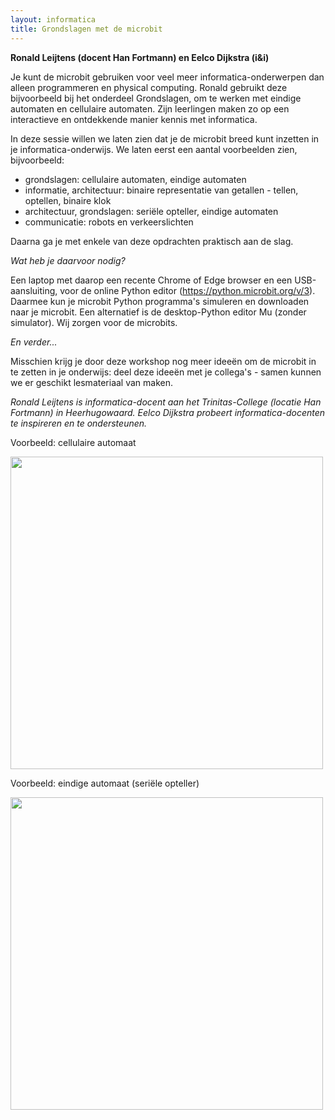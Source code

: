```yaml
---
layout: informatica
title: Grondslagen met de microbit
---
```


**Ronald Leijtens (docent Han Fortmann) en Eelco Dijkstra (i&i)**

Je kunt de microbit gebruiken voor veel meer informatica-onderwerpen dan alleen programmeren en physical computing.
Ronald gebruikt deze bijvoorbeeld bij het onderdeel Grondslagen, om te werken met eindige automaten en cellulaire automaten.
Zijn leerlingen maken zo op een interactieve en ontdekkende manier kennis met informatica.

In deze sessie willen we laten zien dat je de microbit breed kunt inzetten in je informatica-onderwijs.
We laten eerst een aantal voorbeelden zien, bijvoorbeeld:

* grondslagen: cellulaire automaten, eindige automaten
* informatie, architectuur: binaire representatie van getallen - tellen, optellen, binaire klok
* architectuur, grondslagen: seriële opteller, eindige automaten
* communicatie: robots en verkeerslichten

Daarna ga je met enkele van deze opdrachten praktisch aan de slag.

*Wat heb je daarvoor nodig?*

Een laptop met daarop een recente Chrome of Edge browser en een USB-aansluiting,
voor de online Python editor (https://python.microbit.org/v/3).
Daarmee kun je microbit Python programma's simuleren en downloaden naar je microbit.
Een alternatief is de desktop-Python editor Mu (zonder simulator).
Wij zorgen voor de microbits.

*En verder...*

Misschien krijg je door deze workshop nog meer ideeën om de microbit in te zetten in je onderwijs:
deel deze ideeën met je collega's - samen kunnen we er geschikt lesmateriaal van maken.

*Ronald Leijtens is informatica-docent aan het Trinitas-College (locatie Han Fortmann) in Heerhugowaard.
Eelco Dijkstra probeert informatica-docenten te inspireren en te ondersteunen.*

Voorbeeld: cellulaire automaat

<img src="{{'/public/images/mb-figuren.png' | relative_url}}" width="500">

Voorbeeld: eindige automaat (seriële opteller)

<img src="{{'/public/images/mb-serie-opteller.png' | relative_url}}" width="500">

